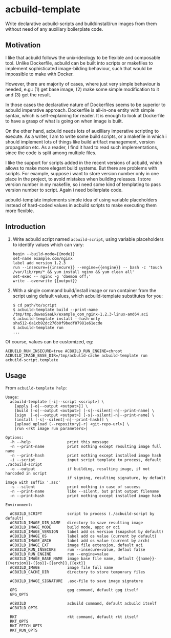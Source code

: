 


acbuild-template
================

Write declarative acbuild-scripts
and build/install/run images from them 
without need of any auxiliary boilerplate code.



Motivation
----------

I like that acbuild follows the unix-ideology to be flexible and composable tool.
Unlike Dockerfile, acbuild can be built into scripts or makefiles 
to implement sophisticated image-bilding behaviour, 
such that would be impossible to make with Docker.

However, there are majority of cases,
where just very simple behaviour is needed, e.g.: 
(1) get base image, (2) make some simple modification to it
and (3) get the result.

In those cases the declarative nature of Dockerfiles
seems to be superior to acbuild imperative approach.
Dockerfile is all-in-one entity with simple syntax,
which is self-explaining for reader.
It is enough to look at Dockerfile to have a 
grasp of what is going on when image is built.

On the other hand, acbuild needs lots of 
auxilliary imperative scripting to execute.
As a writer, I am to write some build scripts, 
or a makefile in which i should implement lots
of things like build artifact management, version propagation etc.
As a reader, I find it hard to read such implementations, 
since the code is split among multiple files.

I like the support for scripts added in the recent versions of acbuild,
which allows to make more elegant build systems.
But there are problems with scripts.
For example, suppose i want to store version number only in one place in the project,
to avoid mistakes when building releases. 
I store version number in my makefile, 
so i need some kind of templating to pass version number to script.
Again i need boilerplate code.

acbuild-template implements simple idea of using 
variable placeholders instead of hard-coded values in acbuild scripts
to make executing them more flexible.



Introduction
------------

1.	Write acbuild script named `acbuild-script`, using variable placeholders to identify values which can vary:

		begin --build-mode={{mode}}
		set-name example.com/nginx
		label add version 1.2.3
		run --insecure={{insecure}} --engine={{engine}} -- bash -c 'touch /var/lib/rpm/* && yum install nginx && yum clean all'
		set-exec -- nginx -g 'daemon off;'
		write --overwrite {{output}}

2.	With a single command build/install image or run container from the script using default values, which acbuild-template substitutes for you:
	
		$ cd path/to/script
		$ acbuild-template build --print-name
		/tmp/tmp.duwasSaaLk/example_com_nginx-1.2.3-linux-amd64.aci
		$ acbuild-template install --hash-only
		sha512-0a1cb92dc276b0f9bedf87981e61ecde
		$ acbuild-template run
		...

Of course, values can be customized, eg: 

	ACBUILD_RUN_INSECURE=true ACBUILD_RUN_ENGINE=chroot ACBUILD_IMAGE_BASE_DIR=/tmp/acbulid-cache acbuild-template run acbuild-script.template



Usage
-----

From `acbuild-template help`:

	Usage:
	  acbuild-template [-i|--script <script>] \
	    [apply [-o|--output <output>]] \
	    [build [-o|--output <output>] [-s|--silent|-n|--print-name] \
	    [sign  [-o|--output <output>] [-s|--silent|-n|--print-name] \
	    [install [-s|--silent|-n|--print-hash]] \
	    [upload upload (--repository|-r) <git-repo-url>] \
	    [run <rkt image run parameters>]

	Options:
	  -h --help                print this message
	  -n --print-name          print nothing except resulting image full name
	  -n --print-hash          print nothing except installed image hash
	  -i --script              input script template to process, default ./acbuild-script
	  -o --output              if building, resulting image, if not harcoded in script
	                           if signing, resulting signature, by default image with suffix '.asc'
	  -s --silent              print nothing in case of success
	  -n --print-name          like --silent, but print output filename
	  -n --print-hash          print nothing except installed image hash

	Environment:

	  ACBUILD_SCRIPT           script to process (./acbuild-script by default)
	  ACBUILD_IMAGE_DIR_NAME   directory to save resulting image
	  ACBUILD_IMAGE_MODE       build mode, appc or oci
	  ACBUILD_IMAGE_VERSION    label add os version (snapshot by default)
	  ACBUILD_IMAGE_OS         label add os value (current by default)
	  ACBUILD_IMAGE_ARCH       label add os value (current by arch)
	  ACBUILD_IMAGE_EXT        image file extension, default aci  
	  ACBUILD_RUN_INSECURE     run --insecure=value, defaul false
	  ACBUILD_RUN_ENGINE       run --engine=value
	  ACBUILD_IMAGE_BASE_NAME  image base file name, default {{name}}-{{version}}-{{os}}-{{arch}}.{{ext}}
	  ACBUILD_IMAGE            image file full name
	  ACBUILD_CACHE_DIR        directory to store temporary files
	  
	  ACBUILD_IMAGE_SIGNATURE  .asc-file to save image signature

	  GPG                      gpg command, default gpg itself
	  GPG_OPTS                 

	  ACBUILD                  acbuild command, default acbuild itself
	  ACBUILD_OPTS             

	  RKT                      rkt command, default rkt itself
	  RKT_OPTS                 
	  RKT_FETCH_OPTS           
	  RKT_RUN_OPTS             

